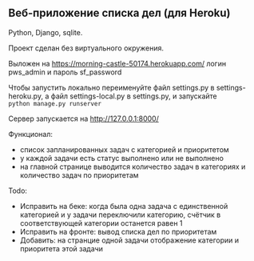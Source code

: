## Веб-приложение списка дел (для Heroku)  

Python, Django, sqlite.  

Проект сделан без виртуального окружения.  

Выложен на https://morning-castle-50174.herokuapp.com/
логин pws_admin и пароль sf_password  

Чтобы запустить локально переименуйте файл settings.py в settings-heroku.py, а файл settings-local.py в settings.py, и запускайте  
`python manage.py runserver`  

Сервер запускается на http://127.0.0.1:8000/  

Функционал: 
- список запланированных задач с категорией и приоритетом  
- у каждой задачи есть статус выполнено или не выполнено  
- на главной странице выводится количество задач в категориях и количество задач по приоритетам   

Todo:  
- Исправить на беке: когда была одна задача с единственной категорией и у задачи переключили категорию, счётчик в соответствующей категории останется равен 1
- Исправить на фронте: вывод списка дел по приоритетам
- Добавить: на странцие одной задачи отображение категории и приоритета этой задачи